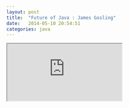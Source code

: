 ```yaml
---
layout: post
title:  "Future of Java : James Gosling"
date:   2014-05-10 20:54:51
categories: java
---
```


<iframe class="embed" 
src="https://www.youtube.com/embed/9ei-rbULWoA">
</iframe>